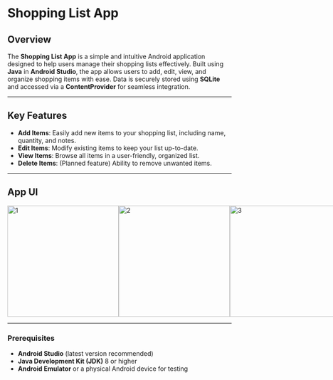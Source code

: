 # **Shopping List App**

## **Overview**  
The **Shopping List App** is a simple and intuitive Android application designed to help users manage their shopping lists effectively. Built using **Java** in **Android Studio**, the app allows users to add, edit, view, and organize shopping items with ease. Data is securely stored using **SQLite** and accessed via a **ContentProvider** for seamless integration.

---

## **Key Features**  
- **Add Items**: Easily add new items to your shopping list, including name, quantity, and notes.  
- **Edit Items**: Modify existing items to keep your list up-to-date.  
- **View Items**: Browse all items in a user-friendly, organized list.  
- **Delete Items**: (Planned feature) Ability to remove unwanted items.  

---

## **App UI**

<div style="display: flex; justify-content: space-between;">
  <img src="https://github.com/user-attachments/assets/66ac6fa5-a6e7-4c75-aa90-f76365afbc45" alt="1" width="250">
  <img src="https://github.com/user-attachments/assets/164b02e8-4833-4568-ab20-5f297d08878e" alt="2" width="250">
  <img src="https://github.com/user-attachments/assets/1e67068a-4cd3-4cdd-a0c1-c05102fa4845" alt="3" width="250">
</div>

---
  
### **Prerequisites**  
- **Android Studio** (latest version recommended)  
- **Java Development Kit (JDK)** 8 or higher  
- **Android Emulator** or a physical Android device for testing  


